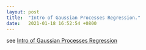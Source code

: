 ```yaml
---
layout: post
title:  "Intro of Gaussian Processes Regression."
date:   2021-01-18 16:52:54 +0800
---
```


see [Intro of Gaussian Processes Regression](http://wangqiuoe.github.io/pdfs/slides.pdf)
